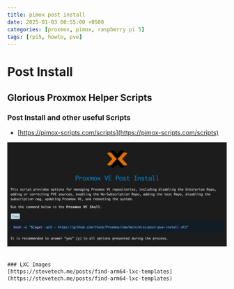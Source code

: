 ```yaml
---
title: pimox post install
date: 2025-01-03 00:55:00 +0500
categories: [proxmox, pimox, raspberry pi 5]
tags: [rpi5, howto, pve]
---
```


# Post Install

## Glorious Proxmox Helper Scripts
### Post Install and other useful Scripts
- [https://pimox-scripts.com/scripts](https://pimox-scripts.com/scripts)  

![pve-post](/assets/pve-post-install.png)


```

### LXC Images
[https://stevetech.me/posts/find-arm64-lxc-templates](https://stevetech.me/posts/find-arm64-lxc-templates)







